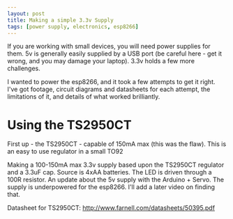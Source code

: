 ```yaml
---
layout: post
title: Making a simple 3.3v Supply
tags: [power supply, electronics, esp8266]
---
```

If you are working with small devices, you will need power supplies for them. 5v is generally easily supplied by a USB port (be careful here - get it wrong, and you may damage your laptop). 3.3v holds a few more challenges.

I wanted to power the esp8266, and it took a few attempts to get it right. 
I've got footage, circuit diagrams and datasheets for each attempt, the limitations of it, and details of what worked brilliantly.

# Using the TS2950CT
First up - the TS2950CT - capable of 150mA max (this was the flaw).
This is an easy to use regulator in a small TO92
 
 Making a 100-150mA max 3.3v supply based upon the TS2950CT regulator and a 3.3uF cap. Source is 4xAA batteries. The LED is driven through a 100R resistor. An update about the 5v supply with the Arduino + Servo. The supply is underpowered for the esp8266. I'll add a later video on finding that.

Datasheet for TS2950CT: http://www.farnell.com/datasheets/50395.pdf